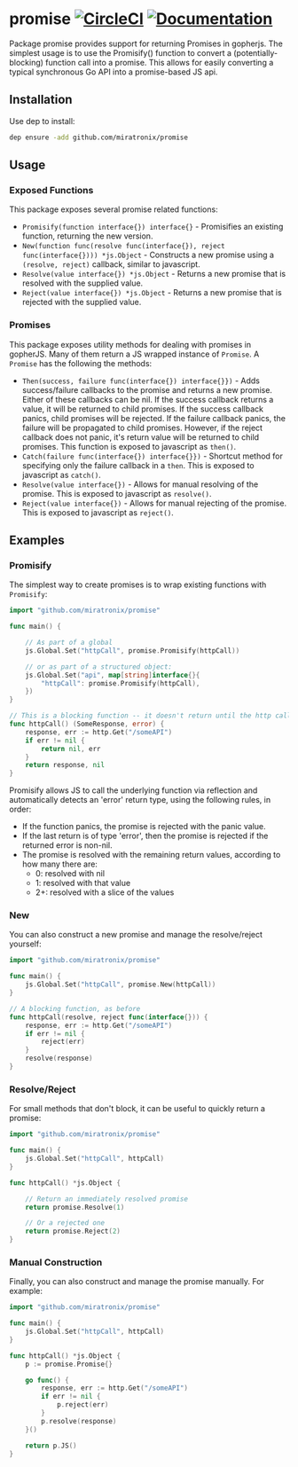 # promise [![CircleCI](https://circleci.com/gh/miratronix/promise.svg?style=svg)](https://circleci.com/gh/miratronix/promise) [![Documentation](https://img.shields.io/badge/godoc-reference-blue.svg?style=flat-square)](https://godoc.org/github.com/miratronix/promise)

Package promise provides support for returning Promises in gopherjs. The simplest usage is to use 
the Promisify() function to convert a (potentially-blocking) function call into a promise.  This 
allows for easily converting a typical synchronous Go API into a promise-based JS api.

## Installation
Use dep to install:
```bash
dep ensure -add github.com/miratronix/promise
```

## Usage

### Exposed Functions
This package exposes several promise related functions:
* `Promisify(function interface{}) interface{}` - 
    Promisifies an existing function, returning the new version.
* `New(function func(resolve func(interface{}), reject func(interface{}))) *js.Object` - 
    Constructs a new promise using a `(resolve, reject)` callback, similar to javascript.
* `Resolve(value interface{}) *js.Object` - 
    Returns a new promise that is resolved with the supplied value.
* `Reject(value interface{}) *js.Object` - 
    Returns a new promise that is rejected with the supplied value.

### Promises
This package exposes utility methods for dealing with promises in gopherJS. Many of them return a JS
wrapped instance of `Promise`. A `Promise` has the following the methods:
* `Then(success, failure func(interface{}) interface{}})` - 
    Adds success/failure callbacks to the promise and returns a new promise. Either of these callbacks 
    can be nil. If the success callback returns a value, it will be returned to child promises. If the 
    success callback panics, child promises will be rejected. If the failure callback panics, the 
    failure will be propagated to child promises. However, if the reject callback does not panic, it's 
    return value will be returned to child promises. This function is exposed to javascript as `then()`.
* `Catch(failure func(interface{}) interface{}})` - 
    Shortcut method for specifying only the failure callback in a `then`. This is exposed to javascript 
    as `catch()`.
* `Resolve(value interface{})` - 
    Allows for manual resolving of the promise. This is exposed to javascript as `resolve()`.
* `Reject(value interface{})` - 
    Allows for manual rejecting of the promise. This is exposed to javascript as `reject()`.

## Examples

### Promisify
The simplest way to create promises is to wrap existing functions with `Promisify`:
```go
import "github.com/miratronix/promise"

func main() {

	// As part of a global
	js.Global.Set("httpCall", promise.Promisify(httpCall))

	// or as part of a structured object:
	js.Global.Set("api", map[string]interface{}{
		"httpCall": promise.Promisify(httpCall),
	})
}

// This is a blocking function -- it doesn't return until the http call completes or fails.
func httpCall() (SomeResponse, error) {
	response, err := http.Get("/someAPI")
	if err != nil {
		return nil, err
	}
	return response, nil
}
```

Promisify allows JS to call the underlying function via reflection and automatically detects an 
'error' return type, using the following rules, in order:
* If the function panics, the promise is rejected with the panic value.
* If the last return is of type 'error', then the promise is rejected if the returned error is non-nil.
* The promise is resolved with the remaining return values, according to how many there are:
    * 0:  resolved with nil
    * 1:  resolved with that value
    * 2+: resolved with a slice of the values


### New
You can also construct a new promise and manage the resolve/reject yourself:
```go
import "github.com/miratronix/promise"

func main() {
	js.Global.Set("httpCall", promise.New(httpCall))
}

// A blocking function, as before
func httpCall(resolve, reject func(interface{})) {
	response, err := http.Get("/someAPI")
	if err != nil {
		reject(err)
	}
	resolve(response)
}
```

### Resolve/Reject
For small methods that don't block, it can be useful to quickly return a promise:
```go
import "github.com/miratronix/promise"

func main() {
	js.Global.Set("httpCall", httpCall)
}

func httpCall() *js.Object {

	// Return an immediately resolved promise
	return promise.Resolve(1)

	// Or a rejected one
	return promise.Reject(2)
}
```

### Manual Construction
Finally, you can also construct and manage the promise manually. For example:
```go
import "github.com/miratronix/promise"

func main() {
	js.Global.Set("httpCall", httpCall)
}

func httpCall() *js.Object {
	p := promise.Promise{}

	go func() {
		response, err := http.Get("/someAPI")
		if err != nil {
			p.reject(err)
		}
		p.resolve(response)
	}()

	return p.JS()
}
```

